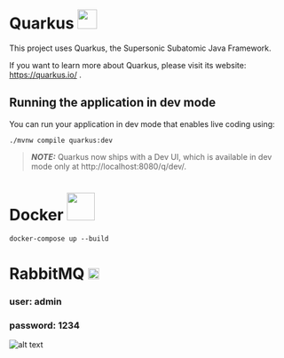 # Quarkus <img src="https://i.imgur.com/h8W4hg5.png"  width=35>

This project uses Quarkus, the Supersonic Subatomic Java Framework.

If you want to learn more about Quarkus, please visit its website: https://quarkus.io/ .

## Running the application in dev mode

You can run your application in dev mode that enables live coding using:
```shell script
./mvnw compile quarkus:dev
```

> **_NOTE:_**  Quarkus now ships with a Dev UI, which is available in dev mode only at http://localhost:8080/q/dev/.


# Docker <img src="https://i.imgur.com/jiv0QWJ.png"  width=50>
```shell script
docker-compose up --build
```


# RabbitMQ <img src="https://i.imgur.com/qBwwYAa.png"  width=20>
### user: admin
### password: 1234
![alt text](https://i.imgur.com/zGeCp8x.png)
